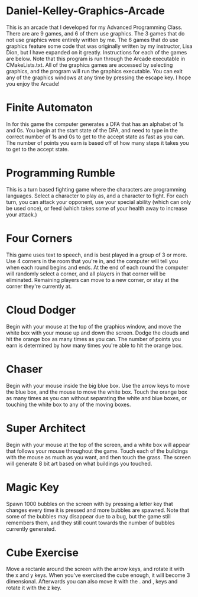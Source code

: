 # Daniel-Kelley-Graphics-Arcade
This is an arcade that I developed for my Advanced Programming Class. There are are 9 games, and 6 of them use graphics. The 3 games that do not use graphics were entirely written by me. The 6 games that do use graphics feature some code that was originally written by my instructor, Lisa Dion, but I have expanded on it greatly. Instructions for each of the games are below. Note that this program is run through the Arcade executable in CMakeLists.txt. All of the graphics games are accessed by selecting graphics, and the program will run the graphics executable. You can exit any of the graphics windows at any time by pressing the escape key. I hope you enjoy the Arcade!

# Finite Automaton
In for this game the computer generates a DFA that has an alphabet of 1s and 0s. You begin at the start state of the DFA, and need to type in the correct number of 1s and 0s to get to the accept state as fast as you can. The number of points you earn is based off of how many steps it takes you to get to the accept state.

# Programming Rumble
This is a turn based fighting game where the characters are programming languages. Select a character to play as, and a character to fight. For each turn, you can attack your opponent, use your special ability (which can only be used once), or feed (which takes some of your health away to increase your attack.) 

# Four Corners
This game uses text to speech, and is best played in a group of 3 or more. Use 4 corners in the room that you're in, and the computer will tell you when each round begins and ends. At the end of each round the computer will randomly select a corner, and all players in that corner will be eliminated. Remaining players can move to a new corner, or stay at the corner they're currently at.

# Cloud Dodger
Begin with your mouse at the top of the graphics window, and move the white box with your mouse up and down the screen. Dodge the clouds and hit the orange box as many times as you can. The number of points you earn is determined by how many times you're able to hit the orange box.

# Chaser
Begin with your mouse inside the big blue box. Use the arrow keys to move the blue box, and the mouse to move the white box. Touch the orange box as many times as you can without separating the white and blue boxes, or touching the white box to any of the moving boxes.

# Super Architect
Begin with your mouse at the top of the screen, and a white box will appear that follows your mouse throughout the game. Touch each of the buildings with the mouse as much as you want, and then touch the grass. The screen will generate 8 bit art based on what buildings you touched.

# Magic Key
Spawn 1000 bubbles on the screen with by pressing a letter key that changes every time it is pressed and more bubbles are spawned. Note that some of the bubbles may disappear due to a bug, but the game still remembers them, and they still count towards the number of bubbles currently generated.

# Cube Exercise
Move a rectanle around the screen with the arrow keys, and rotate it with the x and y keys. When you've exercised the cube enough, it will become 3 dimensional. Afterwards you can also move it with the . and , keys and rotate it with the z key.
